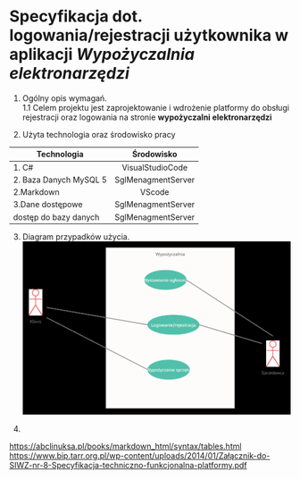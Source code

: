 # Specyfikacja dot. logowania/rejestracji użytkownika w aplikacji _Wypożyczalnia elektronarzędzi_


1. Ogólny opis wymagań.  
    1.1 Celem projektu jest zaprojektowanie i wdrożenie platformy do obsługi rejestracji oraz logowania na stronie __wypożyczalni elektronarzędzi__




2. Użyta technologia oraz środowisko pracy  
    
  
  | Technologia        | Środowisko   |
| ------------- |:-------------------:|
| 1. C#   |VisualStudioCode |
| 2.  Baza Danych MySQL 5  | SglMenagmentServer        |
| 2.Markdown|VScode        |
| 3.Dane dostępowe|     SglMenagmentServer   |
|   dostęp do bazy danych|     SglMenagmentServer   |






3. Diagram przypadków użycia. 
![](2021-10-13-20-46-28.png)

4. 


https://abclinuksa.pl/books/markdown_html/syntax/tables.html
https://www.bip.tarr.org.pl/wp-content/uploads/2014/01/Załącznik-do-SIWZ-nr-8-Specyfikacja-techniczno-funkcjonalna-platformy.pdf